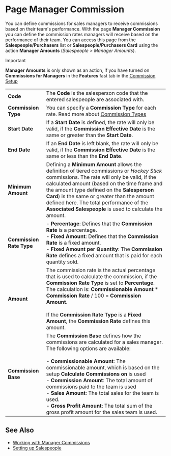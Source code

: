 # Page Manager Commission

You can define commissions for sales managers to receive commissions based on their team's performance. With the page **Manager Commission** you can define the commission rates managers will receive based on the performance of their team. You can access this page from the **Salespeople/Purchasers** list or **Salespeople/Purchasers Card** using the action **Manager Amounts** (*Salespeople > Manager Amounts*).

> [!IMPORTANT]
> **Manager Amounts** is only shown as an action, if you have turned on **Commissions for Managers** in the **Features** fast tab in the [Commission Setup](page-commission-setup.md)

|                          |                                                                                                                                   |
|--------------------------|-----------------------------------------------------------------------------------------------------------------------------------|
| **Code**                 | The **Code** is the salesperson code that the entered salespeople are associated with.                                            |
| **Commission Type**              | You can specify a **Commission Type** for each rate. Read more about [Commission Types](page-commission-types.md) |
| **Start Date**           | If a **Start Date** is defined, the rate will only be valid, if the **Commission Effective Date** is the same or greater than the **Start Date**. |
| **End Date**             | If an **End Date** is left blank, the rate will only be valid, if the **Commission Effective Date** is the same or less than the **End Date**. |
| **Minimum Amount**       | Defining a **Minimum Amount** allows the definition of tiered commissions or *Hockey Stick* commissions. The rate will only be valid, if the calculated amount (based on the time frame and the amount type defined on the **Salesperson Card**) is the same or greater than the amount defined here. The total performance of the **Associated Salespeople** is used to calculate the amount. |
| **Commission Rate Type** | - **Percentage**: Defines that the **Commission Rate** is a percentage.<br>- **Fixed Amount**: Defines that the **Commission Rate** is a fixed amount.<br>- **Fixed Amount per Quantity**: The **Commission Rate** defines a fixed amount that is paid for each quantity sold. |
| **Amount**               | The commission rate is the actual percentage that is used to calculate the commission, if the **Commission Rate Type** is set to **Percentage**. The calculation is: **Commissionable Amount** * **Commission Rate** / 100 = **Commission Amount**.<br><br>If the **Commission Rate Type** is a **Fixed Amount**, the **Commission Rate** defines this amount. |
| **Commission Base**      | The **Commission Base** defines how the commissions are calculated for a sales manager. The following options are available:<br><br>- **Commissionable Amount**: The commissionable amount, which is based on the setup **Calculate Commissions on** is used<br>- **Commission Amount**: The total amount of commissions paid to the team is used<br>- **Sales Amount**: The total sales for the team is used.<br>- **Gross Profit Amount**: The total sum of the gross profit amount for the sales team is used. |

## See Also

- [Working with Manager Commissions](how-to-manager-commission.md)
- [Setting up Salespeople](salesperson-setup.md)

